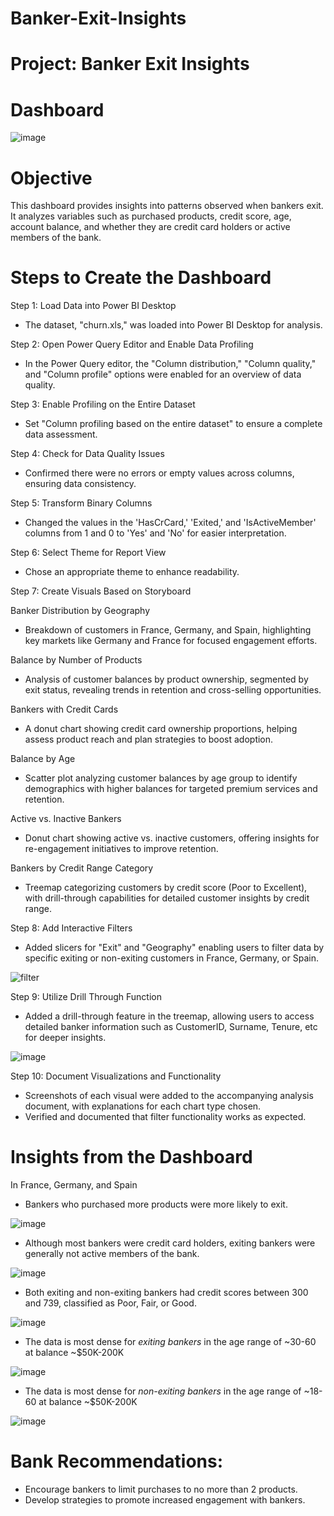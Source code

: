 # Banker-Exit-Insights


# Project: Banker Exit Insights

# Dashboard
![image](https://github.com/user-attachments/assets/9a1bb22b-bbd8-4ed2-a4d8-8d5c19e04434)



# Objective

This dashboard provides insights into patterns observed when bankers exit. It analyzes variables such as purchased products, credit score, age, account balance, and whether they are credit card holders or active members of the bank.

# Steps to Create the Dashboard
Step 1: Load Data into Power BI Desktop
- The dataset, "churn.xls," was loaded into Power BI Desktop for analysis.

Step 2: Open Power Query Editor and Enable Data Profiling
- In the Power Query editor, the "Column distribution," "Column quality," and "Column profile" options were enabled for an overview of data quality.

Step 3: Enable Profiling on the Entire Dataset
- Set "Column profiling based on the entire dataset" to ensure a complete data assessment.

Step 4: Check for Data Quality Issues
- Confirmed there were no errors or empty values across columns, ensuring data consistency.

Step 5: Transform Binary Columns 
- Changed the values in the 'HasCrCard,' 'Exited,' and 'IsActiveMember' columns from 1 and 0 to 'Yes' and 'No' for easier interpretation.

Step 6: Select Theme for Report View
- Chose an appropriate theme to enhance readability.

Step 7: Create Visuals Based on Storyboard

Banker Distribution by Geography
- Breakdown of customers in France, Germany, and Spain, highlighting key markets like Germany and France for focused engagement efforts.

Balance by Number of Products
- Analysis of customer balances by product ownership, segmented by exit status, revealing trends in retention and cross-selling opportunities.

Bankers with Credit Cards
- A donut chart showing credit card ownership proportions, helping assess product reach and plan strategies to boost adoption.

Balance by Age
- Scatter plot analyzing customer balances by age group to identify demographics with higher balances for targeted premium services and retention.

Active vs. Inactive Bankers
- Donut chart showing active vs. inactive customers, offering insights for re-engagement initiatives to improve retention.

Bankers by Credit Range Category
- Treemap categorizing customers by credit score (Poor to Excellent), with drill-through capabilities for detailed customer insights by credit range.

Step 8: Add Interactive Filters
- Added slicers for "Exit" and "Geography" enabling users to filter data by specific exiting or non-exiting customers in France, Germany, or Spain.
  
![filter](https://github.com/user-attachments/assets/7c997dff-0d3c-483a-8628-4505dfd5aa0d)

Step 9: Utilize Drill Through Function
- Added a drill-through feature in the treemap, allowing users to access detailed banker information such as CustomerID, Surname, Tenure, etc for deeper insights.

![image](https://github.com/user-attachments/assets/311a0563-7f7e-4d77-a1d6-edaf3c89e593)

  
Step 10: Document Visualizations and Functionality
- Screenshots of each visual were added to the accompanying analysis document, with explanations for each chart type chosen.
- Verified and documented that filter functionality works as expected.


# Insights from the Dashboard
In France, Germany, and Spain
- Bankers who purchased more products were more likely to exit.
  
![image](https://github.com/user-attachments/assets/a5a3144d-185f-4592-bd5f-2c45d0dbca96)

- Although most bankers were credit card holders, exiting bankers were generally not active members of the bank.
  
![image](https://github.com/user-attachments/assets/1359327c-0337-4d71-820f-2fa4a8a97d91)

- Both exiting and non-exiting bankers had credit scores between 300 and 739, classified as Poor, Fair, or Good.
  
![image](https://github.com/user-attachments/assets/43d9f400-abfd-4813-9031-e0f3c25d19ea)

- The data is most dense for *exiting bankers* in the age range of ~30-60 at balance ~$50K-200K

![image](https://github.com/user-attachments/assets/6ffc4bbf-81c4-4164-9857-a9410ccd6fd1)

- The data is most dense for *non-exiting bankers* in the age range of ~18-60 at balance ~$50K-200K

![image](https://github.com/user-attachments/assets/ce871ee0-1ab1-4a75-8fdc-78cbcacac221)


# Bank Recommendations:
- Encourage bankers to limit purchases to no more than 2 products.
- Develop strategies to promote increased engagement with bankers.

